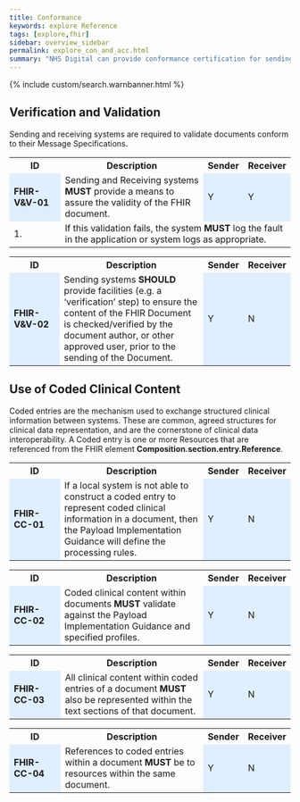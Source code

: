 ```yaml
---
title: Conformance
keywords: explore Reference
tags: [explore,fhir]
sidebar: overview_sidebar
permalink: explore_con_and_acc.html
summary: "NHS Digital can provide conformance certification for sending and receiving systems processing FHIR Documents."
---
```


{% include custom/search.warnbanner.html %}

## Verification and Validation ##

Sending and receiving systems are required to validate documents conform to their Message Specifications. 

<table style="width:100%;max-width: 100%;">
<tr>
<th width="20%">ID</th>
<th width="60%">Description</th>
<th width="10%">Sender</th>
<th width="10%">Receiver</th>
</tr>
<tr>
<td bgcolor="#dfefff"><b>FHIR-V&V-01</b></td>
<td>Sending and Receiving systems <b>MUST</b> provide a means to assure the validity of the FHIR document.</td>
<td bgcolor="#dfefff">Y</td>
<td bgcolor="#dfefff">Y</td>
</tr>
<tr>
<td>1.</td>
<td colspan="3">If this validation fails, the system <b>MUST</b> log the fault in the application or system logs as appropriate.</td>
</tr>
</table> 


<table style="width:100%;max-width: 100%;">
<tr>
<th width="20%">ID</th>
<th width="60%">Description</th>
<th width="10%">Sender</th>
<th width="10%">Receiver</th>
</tr>
<tr>
<td bgcolor="#dfefff"><b>FHIR-V&V-02</b></td>
<td>Sending systems <b>SHOULD</b> provide facilities (e.g. a ‘verification’ step) to ensure the content of the FHIR Document is checked/verified by the document author, or other approved user, prior to the sending of the Document.</td>
<td bgcolor="#dfefff">Y</td>
<td bgcolor="#dfefff">N</td>
</tr>
</table> 

## Use of Coded Clinical Content ##

Coded entries are the mechanism used to exchange structured clinical information between systems. These are common, agreed structures for clinical data representation, and are the cornerstone of clinical data interoperability. A Coded entry is one or more Resources that are referenced from the FHIR element <b>Composition.section.entry.Reference</b>.

<table style="width:100%;max-width: 100%;">
<tr>
<th width="20%">ID</th>
<th width="60%">Description</th>
<th width="10%">Sender</th>
<th width="10%">Receiver</th>
</tr>
<tr>
<td bgcolor="#dfefff"><b>FHIR-CC-01</b></td>
<td>If a local system is not able to construct a coded entry to represent coded clinical information in a document, then the Payload Implementation Guidance will define the processing rules.</td>
<td bgcolor="#dfefff">Y</td>
<td bgcolor="#dfefff">N</td>
</tr>
</table> 

<table style="width:100%;max-width: 100%;">
<tr>
<th width="20%">ID</th>
<th width="60%">Description</th>
<th width="10%">Sender</th>
<th width="10%">Receiver</th>
</tr>
<tr>
<td bgcolor="#dfefff"><b>FHIR-CC-02</b></td>
<td>Coded clinical content within documents <b>MUST</b> validate against the Payload Implementation Guidance and specified profiles.</td>
<td bgcolor="#dfefff">Y</td>
<td bgcolor="#dfefff">N</td>
</tr>
</table> 

<table style="width:100%;max-width: 100%;">
<tr>
<th width="20%">ID</th>
<th width="60%">Description</th>
<th width="10%">Sender</th>
<th width="10%">Receiver</th>
</tr>
<tr>
<td bgcolor="#dfefff"><b>FHIR-CC-03</b></td>
<td>All clinical content within coded entries of a document <b>MUST</b> also be represented within the text sections of that document.</td>
<td bgcolor="#dfefff">Y</td>
<td bgcolor="#dfefff">N</td>
</tr>
</table> 

<table style="width:100%;max-width: 100%;">
<tr>
<th width="20%">ID</th>
<th width="60%">Description</th>
<th width="10%">Sender</th>
<th width="10%">Receiver</th>
</tr>
<tr>
<td bgcolor="#dfefff"><b>FHIR-CC-04</b></td>
<td>References to coded entries within a document <b>MUST</b> be to resources within the same document.</td>
<td bgcolor="#dfefff">Y</td>
<td bgcolor="#dfefff">N</td>
</tr>
</table> 